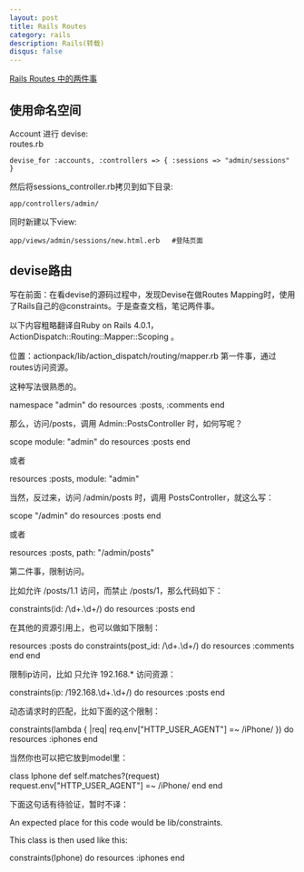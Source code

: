 ```yaml
---
layout: post
title: Rails Routes
category: rails
description: Rails(转载)
disqus: false
---
```


[Rails Routes 中的两件事](http://ruby-china.org/topics/15270)

## 使用命名空间
Account 进行 devise:   
routes.rb   

`devise_for :accounts, :controllers => { :sessions => "admin/sessions" }`

然后将sessions_controller.rb拷贝到如下目录:   

`app/controllers/admin/`

同时新建以下view:   

`app/views/admin/sessions/new.html.erb   #登陆页面`

## devise路由

写在前面：在看devise的源码过程中，发现Devise在做Routes Mapping时，使用了Rails自己的@constraints。于是查查文档，笔记两件事。

以下内容粗略翻译自Ruby on Rails 4.0.1， ActionDispatch::Routing::Mapper::Scoping 。

位置：actionpack/lib/action_dispatch/routing/mapper.rb
第一件事，通过routes访问资源。

这种写法很熟悉的。

namespace "admin" do
  resources :posts, :comments
end

那么，访问/posts，调用 Admin::PostsController 时，如何写呢？

scope module: "admin" do
  resources :posts
end

或者

resources :posts, module: "admin"

当然，反过来，访问 /admin/posts 时，调用 PostsController，就这么写：

scope "/admin" do
  resources :posts
end

或者

resources :posts, path: "/admin/posts"

第二件事，限制访问。

比如允许 /posts/1.1 访问，而禁止 /posts/1，那么代码如下：

constraints(id: /\d+\.\d+/) do
  resources :posts
end

在其他的资源引用上，也可以做如下限制：

resources :posts do
  constraints(post_id: /\d+\.\d+/) do
    resources :comments
  end
end

限制ip访问，比如 只允许 192.168.* 访问资源：

constraints(ip: /192\.168\.\d+\.\d+/) do
  resources :posts
end

动态请求时的匹配，比如下面的这个限制：

constraints(lambda { |req| req.env["HTTP_USER_AGENT"] =~ /iPhone/ }) do
  resources :iphones
end

当然你也可以把它放到model里：

class Iphone
  def self.matches?(request)
    request.env["HTTP_USER_AGENT"] =~ /iPhone/
  end
end

下面这句话有待验证，暂时不译：

An expected place for this code would be lib/constraints.

This class is then used like this:

constraints(Iphone) do
  resources :iphones
end
